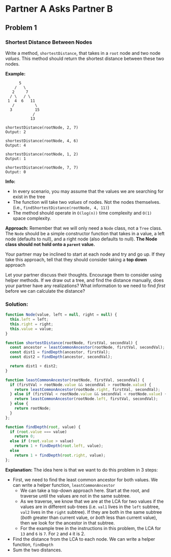 # Partner A Asks Partner B

## Problem 1

### Shortest Distance Between Nodes

Write a method, `shortestDistance`, that takes in a `root` node and two node _values_. This method should return the shortest distance between these two nodes.

**Example:**
```
      5
    /   \
   2     7
  / \   / \  
 1  4  6   11
   /         \
  3          15
            /
           13

shortestDistance(rootNode, 2, 7)
Output: 2

shortestDistance(rootNode, 4, 6)
Output: 4

shortestDistance(rootNode, 1, 2)
Output: 1

shortestDistance(rootNode, 7, 7)
Output: 0
```

**Info:**
* In every scenario, you may assume that the values we are searching for exist in the tree
* The function will take two _values_ of nodes. Not the nodes themselves. (i.e., `findShortestDistance(rootNode, 4, 11)`)
* The method should operate in `O(log(n))` time complexity and `O(1)` space complexity.


**Approach:** Remember that we will only need a `Node` class, not a `Tree` class. The `Node` should be a simple constructor function that takes in a value, a left node (defaults to null), and a right node (also defaults to null). **The Node class should not hold onto a `parent` value.**

Your partner may be inclined to start at each node and try and go up. If they take this approach, tell that they should consider taking a **top down** approach

Let your partner discuss their thoughts. Encourage them to consider using helper methods. If we draw out a tree, and find the distance manually, does your partner have any realizations? What information to we need to find _first_ before we can calculate the distance?


### Solution:


```js
function Node(value, left = null, right = null) {
  this.left = left;
  this.right = right;
  this.value = value;
}

function shortestDistance(rootNode, firstVal, secondVal) {
  const ancestor = leastCommonAncestor(rootNode, firstVal, secondVal);
  const dist1 = findDepth(ancestor, firstVal);
  const dist2 = findDepth(ancestor, secondVal);

  return dist1 + dist2;
}

function leastCommonAncestor(rootNode, firstVal, secondVal) {
  if (firstVal > rootNode.value && secondVal > rootNode.value) {
    return leastCommonAncestor(rootNode.right, firstVal, secondVal);
  } else if (firstVal < rootNode.value && secondVal < rootNode.value) {
    return leastCommonAncestor(rootNode.left, firstVal, secondVal);
  } else {
    return rootNode;
  }
};

function findDepth(root, value) {  
  if (root.value === value)
    return 0;
  else if (root.value > value)
    return 1 + findDepth(root.left, value);
  else
    return 1 + findDepth(root.right, value);
};
```


**Explanation:**
The idea here is that we want to do this problem in 3 steps:
* First, we need to find the least common ancestor for both values. We can write a helper function, `leastCommonAncestor`
  * We can take a top-down approach here. Start at the root, and traverse until the values are not in the same subtree.
  * As we traverse, we know that we are at the LCA for two values if the values are in different sub-trees (i.e. `val1` lives in the `left` subtree, `val2` lives in the `right` subtree). If they are both in the same subtree (_both_ greater than current value, or _both_ less than current value), then we look for the ancestor in that subtree.
  * For the example tree in the instructions in this problem, the LCA for `13` and `6` is `7`. For `2` and `4` it is 2.
* Find the distance from the LCA to each node. We can write a helper function, `findDepth`
* Sum the two distances.
